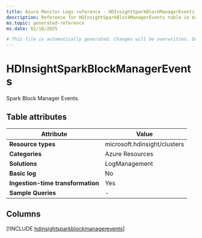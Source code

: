 ```yaml
---
title: Azure Monitor Logs reference - HDInsightSparkBlockManagerEvents
description: Reference for HDInsightSparkBlockManagerEvents table in Azure Monitor Logs.
ms.topic: generated-reference
ms.date: 02/18/2025

# This file is automatically generated. Changes will be overwritten. Do not change this file directly.
---
```


# HDInsightSparkBlockManagerEvents

Spark Block Manager Events.


## Table attributes

|Attribute|Value|
|---|---|
|**Resource types**|microsoft.hdinsight/clusters|
|**Categories**|Azure Resources|
|**Solutions**| LogManagement|
|**Basic log**|No|
|**Ingestion-time transformation**|Yes|
|**Sample Queries**|-|



## Columns
  
[!INCLUDE [hdinsightsparkblockmanagerevents](~/reusable-content/ce-skilling/azure/includes/azure-monitor/reference/tables/hdinsightsparkblockmanagerevents-include.md)]
